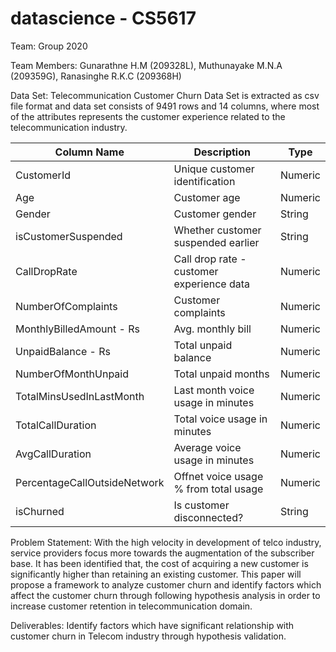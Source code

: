 # datascience - CS5617

Team: Group 2020

Team Members: Gunarathne H.M (209328L), Muthunayake M.N.A (209359G), Ranasinghe R.K.C (209368H)

Data Set:  Telecommunication Customer Churn Data Set is extracted as csv file format and data set consists of 9491 rows and 14 columns, where most of the attributes represents the customer experience related to the telecommunication industry.

|Column Name					        | Description								                  | Type	 	|
|-----------------------------|---------------------------------------------|---------|
|CustomerId					          | Unique customer identification 			        | Numeric	|	
|Age							            | Customer age								                | Numeric	|
|Gender						            | Customer gender							                | String	|
|isCustomerSuspended			    | Whether customer suspended earlier		      | String	|
|CallDropRate				          | Call drop rate - customer experience data   | Numeric	|
|NumberOfComplaints			      | Customer complaints						              | Numeric	|
|MonthlyBilledAmount - Rs	    | Avg. monthly bill							              | Numeric	|
|UnpaidBalance - Rs			      | Total unpaid balance						            | Numeric	|
|NumberOfMonthUnpaid			    | Total unpaid months						              | Numeric	|
|TotalMinsUsedInLastMonth	    | Last month voice usage in minutes			      | Numeric	|
|TotalCallDuration			      | Total voice usage in minutes				        | Numeric	|
|AvgCallDuration				      | Average voice usage in minutes			        | Numeric	|
|PercentageCallOutsideNetwork | Offnet voice usage % from total usage 	    | Numeric	|
|isChurned					          | Is customer disconnected?					          | String	|


Problem Statement:  With the high velocity in development of telco industry, service providers focus more towards the augmentation of the subscriber base. It has been identified that, the cost of acquiring a new customer is significantly higher than retaining an existing customer. This paper will propose a framework to analyze customer churn and identify factors which affect the customer churn through following hypothesis analysis in order to increase customer retention in telecommunication domain. 

Deliverables: Identify factors which have significant relationship with customer churn in Telecom industry through hypothesis validation.

